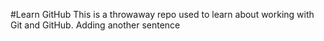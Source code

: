 #Learn GitHub
This is a throwaway repo used to learn about working with Git and GitHub.
Adding another sentence
